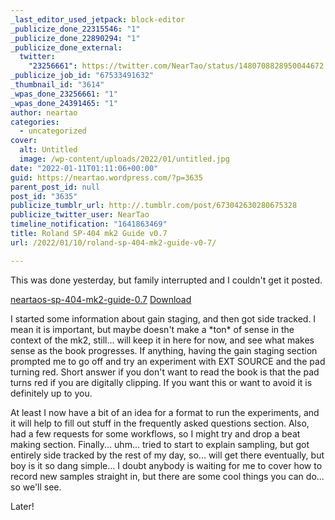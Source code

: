 ```yaml
---
_last_editor_used_jetpack: block-editor
_publicize_done_22315546: "1"
_publicize_done_22890294: "1"
_publicize_done_external:
  twitter:
    "23256661": https://twitter.com/NearTao/status/1480708828950044672
_publicize_job_id: "67533491632"
_thumbnail_id: "3614"
_wpas_done_23256661: "1"
_wpas_done_24391465: "1"
author: neartao
categories:
  - uncategorized
cover:
  alt: Untitled
  image: /wp-content/uploads/2022/01/untitled.jpg
date: "2022-01-11T01:11:06+00:00"
guid: https://neartao.wordpress.com/?p=3635
parent_post_id: null
post_id: "3635"
publicize_tumblr_url: http://.tumblr.com/post/673042630280675328
publicize_twitter_user: NearTao
timeline_notification: "1641863469"
title: Roland SP-404 mk2 Guide v0.7
url: /2022/01/10/roland-sp-404-mk2-guide-v0-7/

---
```

This was done yesterday, but family interrupted and I couldn't get it posted.

[neartaos-sp-404-mk2-guide-0.7](/wp-content/uploads/2022/01/neartaos-sp-404-mk2-guide-0.7.pdf) [Download](/wp-content/uploads/2022/01/neartaos-sp-404-mk2-guide-0.7.pdf)

I started some information about gain staging, and then got side tracked. I mean it is important, but maybe doesn't make a \*ton\* of sense in the context of the mk2, still... will keep it in here for now, and see what makes sense as the book progresses. If anything, having the gain staging section prompted me to go off and try an experiment with EXT SOURCE and the pad turning red. Short answer if you don't want to read the book is that the pad turns red if you are digitally clipping. If you want this or want to avoid it is definitely up to you.

At least I now have a bit of an idea for a format to run the experiments, and it will help to fill out stuff in the frequently asked questions section. Also, had a few requests for some workflows, so I might try and drop a beat making section. Finally... uhm... tried to start to explain sampling, but got entirely side tracked by the rest of my day, so... will get there eventually, but boy is it so dang simple... I doubt anybody is waiting for me to cover how to record new samples straight in, but there are some cool things you can do... so we'll see.

Later!

